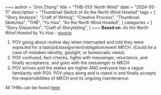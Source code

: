 +++
author = "Jinn Zhong"
title = "THB-013: North Wind"
date = "2024-05-11"
description = "Thumbnail Sketch of As the North Wind Howled"
tags = [
    "Story Analysis",
    "Craft of Writing",
    "Creative Process",
    "Thumbnail Sketches",
    "THB",
    "Yu Hua",
    "As the North Wind Howled",
]
categories = [
    "Story Dissection",
    "Craft of Storytelling",
]
+++
**Based on**: _As the North Wind Howled_ by Yu Hua - [source](https://www.newyorker.com/books/flash-fiction/as-the-north-wind-howled)

1. POV going about routine day when interrupted and told they were expected for a task/job/assignment/obligation/event MECH. (Could be a case of mistaken identity, gaslight, or bureacratic mess).
2. POV confused, fact-checks, fights with messenger, reluctance, and finally acceptance, and goes with the messenger to MECH
3. POV arrives and the stakes are higher AND everyone has a vague familiarity with POV. POV plays along and is roped in and finally accepts the responsibilities of MECH and its ongoing maintenance.

All THBs can be found [here](https://journal.jinnzhong.com/tags/thb/)
